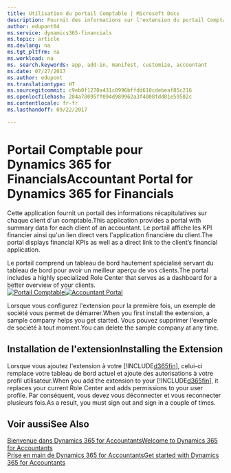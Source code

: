 ```yaml
---
title: Utilisation du portail Comptable | Microsoft Docs
description: Fournit des informations sur l'extension du portail Comptable.
author: edupont04
ms.service: dynamics365-financials
ms.topic: article
ms.devlang: na
ms.tgt_pltfrm: na
ms.workload: na
ms. search.keywords: app, add-in, manifest, customize, accountant
ms.date: 07/27/2017
ms.author: edupont
ms.translationtype: HT
ms.sourcegitcommit: c9eb0f1270a431c0996bffdd610cdebeaf85c216
ms.openlocfilehash: 284a78095ff094d989962a3f4008fdd81e59502c
ms.contentlocale: fr-fr
ms.lasthandoff: 09/22/2017

---
```

# <a name="accountant-portal-for-dynamics-365-for-financials"></a><span data-ttu-id="8a09e-103">Portail Comptable pour Dynamics 365 for Financials</span><span class="sxs-lookup"><span data-stu-id="8a09e-103">Accountant Portal for Dynamics 365 for Financials</span></span>
<span data-ttu-id="8a09e-104">Cette application fournit un portail des informations récapitulatives sur chaque client d'un comptable.</span><span class="sxs-lookup"><span data-stu-id="8a09e-104">This application provides a portal with summary data for each client of an accountant.</span></span> <span data-ttu-id="8a09e-105">Le portail affiche les KPI financier ainsi qu'un lien direct vers l'application financière du client.</span><span class="sxs-lookup"><span data-stu-id="8a09e-105">The portal displays financial KPIs as well as a direct link to the client’s financial application.</span></span>  

<span data-ttu-id="8a09e-106">Le portail comprend un tableau de bord hautement spécialisé servant du tableau de bord pour avoir un meilleur aperçu de vos clients.</span><span class="sxs-lookup"><span data-stu-id="8a09e-106">The portal includes a highly specialized Role Center that serves as a dashboard for a better overview of your clients.</span></span>  
<span data-ttu-id="8a09e-107">[![Portail Comptable](./media/ui-extensions-accportal/accountant-portal.png)](https://go.microsoft.com/fwlink/?linkid=851257)</span><span class="sxs-lookup"><span data-stu-id="8a09e-107">[![Accountant Portal](./media/ui-extensions-accportal/accountant-portal.png)](https://go.microsoft.com/fwlink/?linkid=851257)</span></span>

<span data-ttu-id="8a09e-108">Lorsque vous configurez l'extension pour la première fois, un exemple de société vous permet de démarrer.</span><span class="sxs-lookup"><span data-stu-id="8a09e-108">When you first install the extension, a sample company helps you get started.</span></span> <span data-ttu-id="8a09e-109">Vous pouvez supprimer l'exemple de société à tout moment.</span><span class="sxs-lookup"><span data-stu-id="8a09e-109">You can delete the sample company at any time.</span></span>  

## <a name="installing-the-extension"></a><span data-ttu-id="8a09e-110">Installation de l'extension</span><span class="sxs-lookup"><span data-stu-id="8a09e-110">Installing the Extension</span></span>
<span data-ttu-id="8a09e-111">Lorsque vous ajoutez l'extension à votre [!INCLUDE[d365fin](includes/d365fin_md.md)], celui-ci remplace votre tableau de bord actuel et ajoute des autorisations à votre profil utilisateur.</span><span class="sxs-lookup"><span data-stu-id="8a09e-111">When you add the extension to your [!INCLUDE[d365fin](includes/d365fin_md.md)], it replaces your current Role Center and adds permissions to your user profile.</span></span> <span data-ttu-id="8a09e-112">Par conséquent, vous devez vous déconnecter et vous reconnecter plusieurs fois.</span><span class="sxs-lookup"><span data-stu-id="8a09e-112">As a result, you must sign out and sign in a couple of times.</span></span>  

## <a name="see-also"></a><span data-ttu-id="8a09e-113">Voir aussi</span><span class="sxs-lookup"><span data-stu-id="8a09e-113">See Also</span></span>
[<span data-ttu-id="8a09e-114">Bienvenue dans Dynamics 365 for Accountants</span><span class="sxs-lookup"><span data-stu-id="8a09e-114">Welcome to Dynamics 365 for Accountants</span></span>](index.md)  
[<span data-ttu-id="8a09e-115">Prise en main de Dynamics 365 for Accountants</span><span class="sxs-lookup"><span data-stu-id="8a09e-115">Get started with Dynamics 365 for Accountants</span></span>](accountant-get-started.md)  

